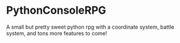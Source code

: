 # PythonConsoleRPG
A small but pretty sweet python rpg with a coordinate system, battle system, and tons more features to come!
